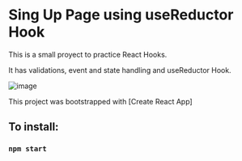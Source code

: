 # Sing Up Page using useReductor Hook

This is a small proyect to practice React Hooks.

It has validations, event and state handling and useReductor Hook.

![image](https://user-images.githubusercontent.com/86936759/167755804-69ab20ae-ea30-4775-884c-1a8c6db09b39.png)


This project was bootstrapped with [Create React App]

## To install:

### `npm start`
